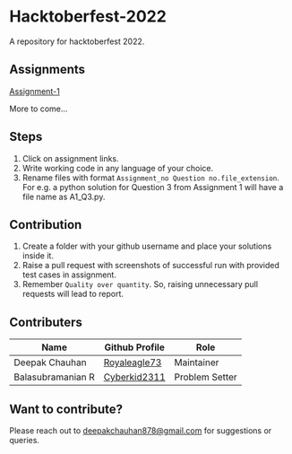 # Hacktoberfest-2022
A repository for hacktoberfest 2022.

## Assignments

[Assignment-1](https://docs.google.com/document/d/1DOT0KnJH0oXouE9aQqGkbOyLOcWoitQ2idCwAlfRPic/edit?usp=sharing)

More to come...

## Steps

1. Click on assignment links.
2. Write working code in any language of your choice.
3. Rename files with format `Assignment_no Question no.file_extension`. For e.g. a python solution for Question 3 from Assignment 1 will have a file name as A1_Q3.py.


## Contribution

1. Create a folder with your github username and place your solutions inside it.
2. Raise a pull request with screenshots of successful run with provided test cases in assignment.
3. Remember `Quality over quantity`. So, raising unnecessary pull requests will lead to report.

## Contributers

|Name|Github Profile|Role|
|---|---|---|
|Deepak Chauhan|[Royaleagle73](https://github.com/RoyalEagle73)|Maintainer|
|Balasubramanian R|[Cyberkid2311](https://github.com/Cyberkid2311)|Problem Setter|

## Want to contribute?

Please reach out to deepakchauhan878@gmail.com for suggestions or queries.
